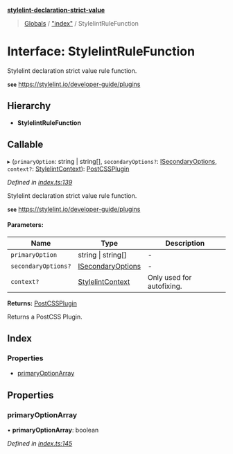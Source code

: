 **[stylelint-declaration-strict-value](../README.md)**

> [Globals](../README.md) / ["index"](../modules/_index_.md) / StylelintRuleFunction

# Interface: StylelintRuleFunction

Stylelint declaration strict value rule function.

**`see`** https://stylelint.io/developer-guide/plugins

## Hierarchy

* **StylelintRuleFunction**

## Callable

▸ (`primaryOption`: string \| string[], `secondaryOptions?`: [ISecondaryOptions](_defaults_.isecondaryoptions.md), `context?`: [StylelintContext](_index_.stylelintcontext.md)): [PostCSSPlugin](../modules/_index_.md#postcssplugin)

*Defined in [index.ts:139](https://github.com/AndyOGo/stylelint-declaration-strict-value/blob/46350e5/src/index.ts#L139)*

Stylelint declaration strict value rule function.

**`see`** https://stylelint.io/developer-guide/plugins

#### Parameters:

Name | Type | Description |
------ | ------ | ------ |
`primaryOption` | string \| string[] | - |
`secondaryOptions?` | [ISecondaryOptions](_defaults_.isecondaryoptions.md) | - |
`context?` | [StylelintContext](_index_.stylelintcontext.md) | Only used for autofixing.  |

**Returns:** [PostCSSPlugin](../modules/_index_.md#postcssplugin)

Returns a PostCSS Plugin.

## Index

### Properties

* [primaryOptionArray](_index_.stylelintrulefunction.md#primaryoptionarray)

## Properties

### primaryOptionArray

•  **primaryOptionArray**: boolean

*Defined in [index.ts:145](https://github.com/AndyOGo/stylelint-declaration-strict-value/blob/46350e5/src/index.ts#L145)*
